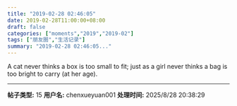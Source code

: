 ```yaml
---
title: "2019-02-28 02:46:05"
date: 2019-02-28T11:00:00+08:00
draft: false
categories: ["moments","2019","2019-02"]
tags: ["朋友圈","生活记录"]
summary: "2019-02-28 02:46:05..."
---
```


A cat never thinks a box is too small to fit; just as a girl never thinks a bag is too bright to carry (at her age).

---

**帖子类型:** 15
**用户名:** chenxueyuan001
**处理时间:** 2025/8/28 20:38:29
